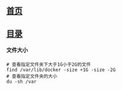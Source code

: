 ## [首页](/notes/index.md)

## [目录](index.md)


#### 文件大小

```shell
# 查看指定文件夹下大于1G小于2G的文件
find /var/lib/docker -size +1G -size -2G
# 查看指定文件夹的大小
du -sh /var
```

